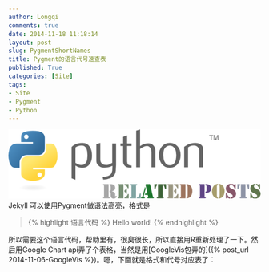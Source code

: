 ```yaml
---
author: Longqi
comments: true
date: 2014-11-18 11:18:14
layout: post
slug: PygmentShortNames
title: Pygment的语言代号速查表
published: True
categories: [Site]
tags:
- Site
- Pygment
- Python
---
```

![Python](/public/images/python.png)
Jekyll 可以使用Pygment做语法高亮，格式是

>	{% highlight 语言代码 %}
>	Hello world!
>	{% endhighlight %}

所以需要这个语言代码，帮助里有，很臭很长，所以直接用R重新处理了一下。然后用Google Chart api弄了个表格，当然是用[GoogleVis包弄的]({% post_url 2014-11-06-GoogleVis %})。嗯，下面就是格式和代号对应表了：

<!-- jsHeader -->
<script type="text/javascript">


// jsData 
function gvisDataTableID465052eb1e87 () {
var data = new google.visualization.DataTable();
var datajson =
[
 [
 "as3, actionscript3",
"*.as" 
],
[
 "as, actionscript",
"*.as" 
],
[
 "mxml",
"*.mxml" 
],
[
 "gap",
"*.g, *.gd, *.gi, *.gap" 
],
[
 "mathematica, mma, nb",
"*.nb, *.cdf, *.nbp, *.ma" 
],
[
 "mupad",
"*.mu" 
],
[
 "at, ambienttalk, ambienttalk/2",
"*.at" 
],
[
 "apl",
"*.apl" 
],
[
 "c-objdump",
"*.c-objdump" 
],
[
 "ca65",
"*.s" 
],
[
 "cpp-objdump, c++-objdumb, cxx-objdump",
"*.cpp-objdump, *.c++-objdump, *.cxx-objdump" 
],
[
 "d-objdump",
"*.d-objdump" 
],
[
 "gas, asm",
"*.s, *.S" 
],
[
 "llvm",
"*.ll" 
],
[
 "nasm",
"*.asm, *.ASM" 
],
[
 "objdump-nasm",
"*.objdump-intel" 
],
[
 "objdump",
"*.objdump" 
],
[
 "autoit",
"*.au3" 
],
[
 "ahk, autohotkey",
"*.ahk, *.ahkl" 
],
[
 "blitzbasic, b3d, bplus",
"*.bb, *.decls" 
],
[
 "blitzmax, bmax",
"*.bmx" 
],
[
 "cbmbas",
"*.bas" 
],
[
 "monkey",
"*.monkey" 
],
[
 "qbasic, basic",
"*.BAS, *.bas" 
],
[
 "abap",
"*.abap" 
],
[
 "cobolfree",
"*.cbl, *.CBL" 
],
[
 "cobol",
"*.cob, *.COB, *.cpy, *.CPY" 
],
[
 "gooddata-cl",
"*.gdc" 
],
[
 "maql",
"*.maql" 
],
[
 "openedge, abl, progress",
"*.p, *.cls" 
],
[
 "c",
"*.c, *.h, *.idc" 
],
[
 "cpp, c++",
"*.cpp, *.hpp, *.c++, *.h++, *.cc, *.hh, *.cxx, *.hxx, *.C, *.H, *.cp, *.CPP" 
],
[
 "clay",
"*.clay" 
],
[
 "cuda, cu",
"*.cu, *.cuh" 
],
[
 "ec",
"*.ec, *.eh" 
],
[
 "mql, mq4, mq5, mql4, mql5",
"*.mq4, *.mq5, *.mqh" 
],
[
 "nesc",
"*.nc" 
],
[
 "pike",
"*.pike, *.pmod" 
],
[
 "swig",
"*.swg, *.i" 
],
[
 "vala, vapi",
"*.vala, *.vapi" 
],
[
 "chapel, chpl",
"*.chpl" 
],
[
 "apacheconf, aconf, apache",
".htaccess, apache.conf, apache2.conf" 
],
[
 "cfengine3, cf3",
"*.cf" 
],
[
 "docker, dockerfile",
"Dockerfile, *.docker" 
],
[
 "ini, cfg, dosini",
"*.ini, *.cfg" 
],
[
 "kconfig, menuconfig, linux-config, kernel-config",
"Kconfig, *Config.in*, external.in*, standard-modules.in" 
],
[
 "properties, jproperties",
"*.properties" 
],
[
 "registry",
"*.reg" 
],
[
 "squidconf, squid.conf, squid",
"squid.conf" 
],
[
 "pypylog, pypy",
"*.pypylog" 
],
[
 "css",
"*.css" 
],
[
 "sass",
"*.sass" 
],
[
 "scss",
"*.scss" 
],
[
 "croc",
"*.croc" 
],
[
 "d",
"*.d, *.di" 
],
[
 "smali",
"*.smali" 
],
[
 "jsonld, json-ld",
"*.jsonld" 
],
[
 "json",
"*.json" 
],
[
 "yaml",
"*.yaml, *.yml" 
],
[
 "dpatch",
"*.dpatch, *.darcspatch" 
],
[
 "diff, udiff",
"*.diff, *.patch" 
],
[
 "boo",
"*.boo" 
],
[
 "aspx-cs",
"*.aspx, *.asax, *.ascx, *.ashx, *.asmx, *.axd" 
],
[
 "csharp, c#",
"*.cs" 
],
[
 "fsharp",
"*.fs, *.fsi" 
],
[
 "nemerle",
"*.n" 
],
[
 "aspx-vb",
"*.aspx, *.asax, *.ascx, *.ashx, *.asmx, *.axd" 
],
[
 "vb.net, vbnet",
"*.vb, *.bas" 
],
[
 "alloy",
"*.als" 
],
[
 "bro",
"*.bro" 
],
[
 "mscgen, msc",
"*.msc" 
],
[
 "pan",
"*.pan" 
],
[
 "protobuf, proto",
"*.proto" 
],
[
 "puppet",
"*.pp" 
],
[
 "rsl",
"*.rsl" 
],
[
 "vgl",
"*.rpf" 
],
[
 "dylan-console, dylan-repl",
"*.dylan-console" 
],
[
 "dylan",
"*.dylan, *.dyl, *.intr" 
],
[
 "dylan-lid, lid",
"*.lid, *.hdp" 
],
[
 "ecl",
"*.ecl" 
],
[
 "eiffel",
"*.e" 
],
[
 "elixir, ex, exs",
"*.ex, *.exs" 
],
[
 "erlang",
"*.erl, *.hrl, *.es, *.escript" 
],
[
 "erl",
"*.erl-sh" 
],
[
 "befunge",
"*.befunge" 
],
[
 "brainfuck, bf",
"*.bf, *.b" 
],
[
 "redcode",
"*.cw" 
],
[
 "factor",
"*.factor" 
],
[
 "fan",
"*.fan" 
],
[
 "felix, flx",
"*.flx, *.flxh" 
],
[
 "fortran",
"*.f, *.f90, *.F, *.F90" 
],
[
 "foxpro, vfp, clipper, xbase",
"*.PRG, *.prg" 
],
[
 "go",
"*.go" 
],
[
 "cypher",
"*.cyp, *.cypher" 
],
[
 "asy, asymptote",
"*.asy" 
],
[
 "glsl",
"*.vert, *.frag, *.geo" 
],
[
 "gnuplot",
"*.plot, *.plt" 
],
[
 "postscript, postscr",
"*.ps, *.eps" 
],
[
 "pov",
"*.pov, *.inc" 
],
[
 "agda",
"*.agda" 
],
[
 "cryptol, cry",
"*.cry" 
],
[
 "haskell, hs",
"*.hs" 
],
[
 "idris, idr",
"*.idr" 
],
[
 "koka",
"*.kk, *.kki" 
],
[
 "lagda, literate-agda",
"*.lagda" 
],
[
 "lcry, literate-cryptol, lcryptol",
"*.lcry" 
],
[
 "lhs, literate-haskell, lhaskell",
"*.lhs" 
],
[
 "lidr, literate-idris, lidris",
"*.lidr" 
],
[
 "hx, haxe, hxsl",
"*.hx, *.hxsl" 
],
[
 "haxeml, hxml",
"*.hxml" 
],
[
 "systemverilog, sv",
"*.sv, *.svh" 
],
[
 "verilog, v",
"*.v" 
],
[
 "vhdl",
"*.vhdl, *.vhd" 
],
[
 "dtd",
"*.dtd" 
],
[
 "haml",
"*.haml" 
],
[
 "html",
"*.html, *.htm, *.xhtml, *.xslt" 
],
[
 "jade",
"*.jade" 
],
[
 "scaml",
"*.scaml" 
],
[
 "xml",
"*.xml, *.xsl, *.rss, *.xslt, *.xsd, *.wsdl, *.wsf" 
],
[
 "xslt",
"*.xsl, *.xslt, *.xpl" 
],
[
 "idl",
"*.pro" 
],
[
 "igor, igorpro",
"*.ipf" 
],
[
 "limbo",
"*.b" 
],
[
 "control, debcontrol",
"control" 
],
[
 "nsis, nsi, nsh",
"*.nsi, *.nsh" 
],
[
 "spec",
"*.spec" 
],
[
 "sourceslist, sources.list, debsources",
"sources.list" 
],
[
 "inform6, i6",
"*.inf" 
],
[
 "i6t",
"*.i6t" 
],
[
 "inform7, i7",
"*.ni, *.i7x" 
],
[
 "tads3",
"*.t" 
],
[
 "io",
"*.io" 
],
[
 "coffee-script, coffeescript, coffee",
"*.coffee" 
],
[
 "dart",
"*.dart" 
],
[
 "js, javascript",
"*.js" 
],
[
 "kal",
"*.kal" 
],
[
 "lasso, lassoscript",
"*.lasso, *.lasso[89]" 
],
[
 "live-script, livescript",
"*.ls" 
],
[
 "mask",
"*.mask" 
],
[
 "objective-j, objectivej, obj-j, objj",
"*.j" 
],
[
 "ts",
"*.ts" 
],
[
 "julia, jl",
"*.jl" 
],
[
 "aspectj",
"*.aj" 
],
[
 "ceylon",
"*.ceylon" 
],
[
 "clojure, clj",
"*.clj" 
],
[
 "clojurescript, cljs",
"*.cljs" 
],
[
 "golo",
"*.golo" 
],
[
 "gosu",
"*.gs, *.gsx, *.gsp, *.vark" 
],
[
 "gst",
"*.gst" 
],
[
 "groovy",
"*.groovy" 
],
[
 "ioke, ik",
"*.ik" 
],
[
 "jasmin, jasminxt",
"*.j" 
],
[
 "java",
"*.java" 
],
[
 "kotlin",
"*.kt" 
],
[
 "pig",
"*.pig" 
],
[
 "scala",
"*.scala" 
],
[
 "xtend",
"*.xtend" 
],
[
 "common-lisp, cl, lisp, elisp, emacs, emacs-lisp",
"*.cl, *.lisp, *.el" 
],
[
 "hylang",
"*.hy" 
],
[
 "newlisp",
"*.lsp, *.nl" 
],
[
 "racket, rkt",
"*.rkt, *.rktd, *.rktl" 
],
[
 "scheme, scm",
"*.scm, *.ss" 
],
[
 "cmake",
"*.cmake, CMakeLists.txt" 
],
[
 "make, makefile, mf, bsdmake",
"*.mak, *.mk, Makefile, makefile, Makefile.*, GNUmakefile" 
],
[
 "groff, nroff, man",
"*.[1234567], *.man" 
],
[
 "css+mozpreproc",
"*.css.in" 
],
[
 "javascript+mozpreproc",
"*.js.in" 
],
[
 "xul+mozpreproc",
"*.xul.in" 
],
[
 "rst, rest, restructuredtext",
"*.rst, *.rest" 
],
[
 "tex, latex",
"*.tex, *.aux, *.toc" 
],
[
 "matlab",
"*.m" 
],
[
 "octave",
"*.m" 
],
[
 "scilab",
"*.sci, *.sce, *.tst" 
],
[
 "ocaml",
"*.ml, *.mli, *.mll, *.mly" 
],
[
 "opa",
"*.opa" 
],
[
 "sml",
"*.sml, *.sig, *.fun" 
],
[
 "bugs, winbugs, openbugs",
"*.bug" 
],
[
 "jags",
"*.jag, *.bug" 
],
[
 "modelica",
"*.mo" 
],
[
 "stan",
"*.stan" 
],
[
 "nimrod, nim",
"*.nim, *.nimrod" 
],
[
 "nit",
"*.nit" 
],
[
 "nixos, nix",
"*.nix" 
],
[
 "logos",
"*.x, *.xi, *.xm, *.xmi" 
],
[
 "objective-c, objectivec, obj-c, objc",
"*.m, *.h" 
],
[
 "objective-c++, objectivec++, obj-c++, objc++",
"*.mm, *.hh" 
],
[
 "swift",
"*.swift" 
],
[
 "ooc",
"*.ooc" 
],
[
 "antlr-as, antlr-actionscript",
"*.G, *.g" 
],
[
 "antlr-csharp, antlr-c#",
"*.G, *.g" 
],
[
 "antlr-cpp",
"*.G, *.g" 
],
[
 "antlr-java",
"*.G, *.g" 
],
[
 "antlr-objc",
"*.G, *.g" 
],
[
 "antlr-perl",
"*.G, *.g" 
],
[
 "antlr-python",
"*.G, *.g" 
],
[
 "antlr-ruby, antlr-rb",
"*.G, *.g" 
],
[
 "ebnf",
"*.ebnf" 
],
[
 "ragel-c",
"*.rl" 
],
[
 "ragel-cpp",
"*.rl" 
],
[
 "ragel-d",
"*.rl" 
],
[
 "ragel-em",
"*.rl" 
],
[
 "ragel-java",
"*.rl" 
],
[
 "ragel-objc",
"*.rl" 
],
[
 "ragel-ruby, ragel-rb",
"*.rl" 
],
[
 "treetop",
"*.treetop, *.tt" 
],
[
 "ada, ada95, ada2005",
"*.adb, *.ads, *.ada" 
],
[
 "delphi, pas, pascal, objectpascal",
"*.pas" 
],
[
 "modula2, m2",
"*.def, *.mod" 
],
[
 "pawn",
"*.p, *.pwn, *.inc" 
],
[
 "sp",
"*.sp" 
],
[
 "perl6, pl6",
"*.pl, *.pm, *.nqp, *.p6, *.6pl, *.p6l, *.pl6, *.6pm, *.p6m, *.pm6, *.t" 
],
[
 "perl, pl",
"*.pl, *.pm, *.t" 
],
[
 "php, php3, php4, php5",
"*.php, *.php[345], *.inc" 
],
[
 "zephir",
"*.zep" 
],
[
 "logtalk",
"*.lgt, *.logtalk" 
],
[
 "prolog",
"*.ecl, *.prolog, *.pro, *.pl" 
],
[
 "cython, pyx, pyrex",
"*.pyx, *.pxd, *.pxi" 
],
[
 "dg",
"*.dg" 
],
[
 "py3tb",
"*.py3tb" 
],
[
 "python, py, sage",
"*.py, *.pyw, *.sc, SConstruct, SConscript, *.tac, *.sage" 
],
[
 "pytb",
"*.pytb" 
],
[
 "rconsole, rout",
"*.Rout" 
],
[
 "rd",
"*.Rd" 
],
[
 "splus, s, r",
"*.S, *.R, .Rhistory, .Rprofile, .Renviron" 
],
[
 "sparql",
"*.rq, *.sparql" 
],
[
 "rebol",
"*.r, *.r3, *.reb" 
],
[
 "red, red/system",
"*.red, *.reds" 
],
[
 "resource, resourcebundle",
"*.txt" 
],
[
 "robotframework",
"*.txt, *.robot" 
],
[
 "fancy, fy",
"*.fy, *.fancypack" 
],
[
 "rb, ruby, duby",
"*.rb, *.rbw, Rakefile, *.rake, *.gemspec, *.rbx, *.duby" 
],
[
 "rust",
"*.rs" 
],
[
 "applescript",
"*.applescript" 
],
[
 "chai, chaiscript",
"*.chai" 
],
[
 "hybris, hy",
"*.hy, *.hyb" 
],
[
 "lsl",
"*.lsl" 
],
[
 "lua",
"*.lua, *.wlua" 
],
[
 "moocode, moo",
"*.moo" 
],
[
 "moon, moonscript",
"*.moon" 
],
[
 "rexx, arexx",
"*.rexx, *.rex, *.rx, *.arexx" 
],
[
 "bash, sh, ksh, shell",
"*.sh, *.ksh, *.bash, *.ebuild, *.eclass, .bashrc, bashrc, .bash\*, bash\*, PKGBUILD" 
],
[
 "console",
"*.sh-session" 
],
[
 "bat, batch, dosbatch, winbatch",
"*.bat, *.cmd" 
],
[
 "powershell, posh, ps1, psm1",
"*.ps1, *.psm1" 
],
[
 "shell-session",
"*.shell-session" 
],
[
 "tcsh, csh",
"*.tcsh, *.csh" 
],
[
 "newspeak",
"*.ns2" 
],
[
 "smalltalk, squeak, st",
"*.st" 
],
[
 "snobol",
"*.snobol" 
],
[
 "text",
"*.txt" 
],
[
 "rql",
"*.rql" 
],
[
 "sql",
"*.sql" 
],
[
 "sqlite3",
"*.sqlite3-console" 
],
[
 "tcl",
"*.tcl, *.rvt" 
],
[
 "cheetah, spitfire",
"*.tmpl, *.spt" 
],
[
 "cfc",
"*.cfc" 
],
[
 "cfm",
"*.cfm, *.cfml" 
],
[
 "html+evoque",
"*.html" 
],
[
 "evoque",
"*.evoque" 
],
[
 "xml+evoque",
"*.xml" 
],
[
 "genshi, kid, xml+genshi, xml+kid",
"*.kid" 
],
[
 "html+handlebars",
"*.handlebars, *.hbs" 
],
[
 "html+php",
"*.phtml" 
],
[
 "jsp",
"*.jsp" 
],
[
 "liquid",
"*.liquid" 
],
[
 "mako",
"*.mao" 
],
[
 "mason",
"*.m, *.mhtml, *.mc, *.mi, autohandler, dhandler" 
],
[
 "myghty",
"*.myt, autodelegate" 
],
[
 "rhtml, html+erb, html+ruby",
"*.rhtml" 
],
[
 "smarty",
"*.tpl" 
],
[
 "ssp",
"*.ssp" 
],
[
 "tea",
"*.tea" 
],
[
 "html+twig",
"*.twig" 
],
[
 "velocity",
"*.vm, *.fhtml" 
],
[
 "yaml+jinja, salt, sls",
"*.sls" 
],
[
 "cucumber, gherkin",
"*.feature" 
],
[
 "awk, gawk, mawk, nawk",
"*.awk" 
],
[
 "vim",
"*.vim, .vimrc, .exrc, .gvimrc, vimrc, exrc, gvimrc, vimrc, gvimrc" 
],
[
 "pot, po",
"*.pot, *.po" 
],
[
 "irc",
"*.weechatlog" 
],
[
 "todotxt",
"todo.txt, *.todotxt" 
],
[
 "coq",
"*.v" 
],
[
 "isabelle",
"*.thy" 
],
[
 "lean",
"*.lean" 
],
[
 "urbiscript",
"*.u" 
],
[
 "cirru",
"*.cirru" 
],
[
 "duel, jbst, jsonml+bst",
"*.duel, *.jbst" 
],
[
 "qml",
"*.qml" 
],
[
 "slim",
"*.slim" 
],
[
 "xquery, xqy, xq, xql, xqm",
"*.xqy, *.xquery, *.xq, *.xql, *.xqm" 
] 
];
data.addColumn('string','ShortNames');
data.addColumn('string','FileNames');
data.addRows(datajson);
return(data);
}


// jsDrawChart
function drawChartTableID465052eb1e87() {
var data = gvisDataTableID465052eb1e87();
var options = {};
options["allowHtml"] = true;


    var chart = new google.visualization.Table(
    document.getElementById('TableID465052eb1e87')
    );
    chart.draw(data,options);
    

}
  


// jsDisplayChart
(function() {
var pkgs = window.__gvisPackages = window.__gvisPackages || [];
var callbacks = window.__gvisCallbacks = window.__gvisCallbacks || [];
var chartid = "table";
  
// Manually see if chartid is in pkgs (not all browsers support Array.indexOf)
var i, newPackage = true;
for (i = 0; newPackage && i < pkgs.length; i++) {
if (pkgs[i] === chartid)
newPackage = false;
}
if (newPackage)
  pkgs.push(chartid);
  
// Add the drawChart function to the global list of callbacks
callbacks.push(drawChartTableID465052eb1e87);
})();
function displayChartTableID465052eb1e87() {
  var pkgs = window.__gvisPackages = window.__gvisPackages || [];
  var callbacks = window.__gvisCallbacks = window.__gvisCallbacks || [];
  window.clearTimeout(window.__gvisLoad);
  // The timeout is set to 100 because otherwise the container div we are
  // targeting might not be part of the document yet
  window.__gvisLoad = setTimeout(function() {
  var pkgCount = pkgs.length;
  google.load("visualization", "1", { packages:pkgs, callback: function() {
  if (pkgCount != pkgs.length) {
  // Race condition where another setTimeout call snuck in after us; if
  // that call added a package, we must not shift its callback
  return;
}
while (callbacks.length > 0)
callbacks.shift()();
} });
}, 100);
}


// jsFooter
</script>


<!-- jsChart -->  
<script type="text/javascript" src="https://www.google.com/jsapi?callback=displayChartTableID465052eb1e87"></script>


<!-- divChart -->
  
<div id="TableID465052eb1e87" 
  style="width: 500; height: automatic;">
</div>

